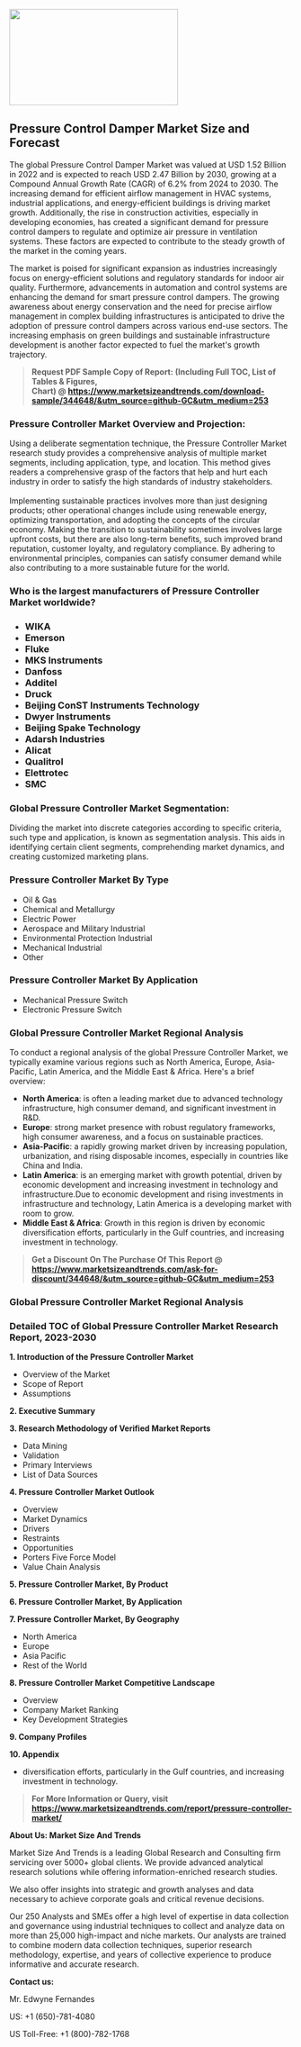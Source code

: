 <p><img class="alignnone size-medium wp-image-20088" src="https://ffe5etoiles.com/wp-content/uploads/2024/12/MST1-300x171.png" alt="" width="300" height="171" /></p><h2>Pressure Control Damper Market Size and Forecast</h2><p>The global Pressure Control Damper Market was valued at USD 1.52 Billion in 2022 and is expected to reach USD 2.47 Billion by 2030, growing at a Compound Annual Growth Rate (CAGR) of 6.2% from 2024 to 2030. The increasing demand for efficient airflow management in HVAC systems, industrial applications, and energy-efficient buildings is driving market growth. Additionally, the rise in construction activities, especially in developing economies, has created a significant demand for pressure control dampers to regulate and optimize air pressure in ventilation systems. These factors are expected to contribute to the steady growth of the market in the coming years.</p><p>The market is poised for significant expansion as industries increasingly focus on energy-efficient solutions and regulatory standards for indoor air quality. Furthermore, advancements in automation and control systems are enhancing the demand for smart pressure control dampers. The growing awareness about energy conservation and the need for precise airflow management in complex building infrastructures is anticipated to drive the adoption of pressure control dampers across various end-use sectors. The increasing emphasis on green buildings and sustainable infrastructure development is another factor expected to fuel the market's growth trajectory.</p></p><blockquote id="" class=""><strong>Request PDF Sample Copy of Report: (Including Full TOC, List of Tables &amp; Figures, Chart)&nbsp;@&nbsp;<strong><a href="https://www.marketsizeandtrends.com/download-sample/344648/&utm_source=github-GC&utm_medium=253" target="_blank">https://www.marketsizeandtrends.com/download-sample/344648/&utm_source=github-GC&utm_medium=253</a></strong></strong></blockquote><h3 id="" class="">Pressure Controller Market&nbsp;Overview and Projection:</h3><p id="" class="">Using a deliberate segmentation technique, the Pressure Controller Market research study provides a comprehensive analysis of multiple market segments, including application, type, and location. This method gives readers a comprehensive grasp of the factors that help and hurt each industry in order to satisfy the high standards of industry stakeholders. <br /> <br />Implementing sustainable practices involves more than just designing products; other operational changes include using renewable energy, optimizing transportation, and adopting the concepts of the circular economy. Making the transition to sustainability sometimes involves large upfront costs, but there are also long-term benefits, such improved brand reputation, customer loyalty, and regulatory compliance. By adhering to environmental principles, companies can satisfy consumer demand while also contributing to a more sustainable future for the world.</p><h3 id="" class="">Who is the largest manufacturers of&nbsp;Pressure Controller Market worldwide?</h3><h3 class=""><p><ul><li>WIKA </li><li> Emerson </li><li> Fluke </li><li> MKS Instruments </li><li> Danfoss </li><li> Additel </li><li> Druck </li><li> Beijing ConST Instruments Technology </li><li> Dwyer Instruments </li><li> Beijing Spake Technology </li><li> Adarsh Industries </li><li> Alicat </li><li> Qualitrol </li><li> Elettrotec </li><li> SMC</li></ul></p></h3><h3 id="" class="">Global&nbsp;Pressure Controller Market Segmentation:</h3><p id="" class="">Dividing the market into discrete categories according to specific criteria, such type and application, is known as segmentation analysis. This aids in identifying certain client segments, comprehending market dynamics, and creating customized marketing plans.</p><h3 id="" class="">Pressure Controller Market&nbsp;By Type</h3><p><p><ul><li>Oil & Gas</li><li> Chemical and Metallurgy</li><li> Electric Power</li><li> Aerospace and Military Industrial</li><li> Environmental Protection Industrial</li><li> Mechanical Industrial</li><li> Other</p></li></ul></p></p><h3 id="" class="">Pressure Controller Market&nbsp;By Application</h3><p class=""><p><ul><li>Mechanical Pressure Switch</li><li> Electronic Pressure Switch</li></ul></p></p><h3 id="" class="">Global Pressure Controller Market Regional Analysis</h3><p id="" class="">To conduct a regional analysis of the global Pressure Controller Market, we typically examine various regions such as North America, Europe, Asia-Pacific, Latin America, and the Middle East &amp; Africa. Here's a brief overview:</p><ul><li><strong>North America</strong>: is often a leading market due to advanced technology infrastructure, high consumer demand, and significant investment in R&amp;D.</li><li><strong>Europe</strong>: strong market presence with robust regulatory frameworks, high consumer awareness, and a focus on sustainable practices.</li><li><strong>Asia-Pacific</strong>: a rapidly growing market driven by increasing population, urbanization, and rising disposable incomes, especially in countries like China and India.</li><li><strong>Latin America</strong>: is an emerging market with growth potential, driven by economic development and increasing investment in technology and infrastructure.Due to economic development and rising investments in infrastructure and technology, Latin America is a developing market with room to grow.</li><li><strong>Middle East &amp; Africa</strong>: Growth in this region is driven by economic diversification efforts, particularly in the Gulf countries, and increasing investment in technology.</li></ul><blockquote id="" class=""><strong>Get a Discount On The Purchase Of This Report @ <strong><a href="https://www.marketsizeandtrends.com/ask-for-discount/344648/&utm_source=github-GC&utm_medium=253" target="_blank">https://www.marketsizeandtrends.com/ask-for-discount/344648/&utm_source=github-GC&utm_medium=253</a></strong></strong></blockquote><h3 id="" class="">Global Pressure Controller Market Regional Analysis</h3><h3 id="" class="">Detailed TOC of Global Pressure Controller Market Research Report, 2023-2030</h3><p id="" class=""><strong>1. Introduction of the Pressure Controller Market</strong></p><ul><li>Overview of the Market</li><li>Scope of Report</li><li>Assumptions</li></ul><p id="" class=""><strong>2. Executive Summary</strong></p><p id="" class=""><strong>3. Research Methodology of Verified Market Reports</strong></p><ul><li>Data Mining</li><li>Validation</li><li>Primary Interviews</li><li>List of Data Sources</li></ul><p id="" class=""><strong>4. Pressure Controller Market Outlook</strong></p><ul><li>Overview</li><li>Market Dynamics</li><li>Drivers</li><li>Restraints</li><li>Opportunities</li><li>Porters Five Force Model</li><li>Value Chain Analysis</li></ul><p id="" class=""><strong>5. Pressure Controller Market, By Product</strong></p><p id="" class=""><strong>6. Pressure Controller Market, By Application</strong></p><p id="" class=""><strong>7. Pressure Controller Market, By Geography</strong></p><ul><li>North America</li><li>Europe</li><li>Asia Pacific</li><li>Rest of the World</li></ul><p id="" class=""><strong>8. Pressure Controller Market Competitive Landscape</strong></p><ul><li>Overview</li><li>Company Market Ranking</li><li>Key Development Strategies</li></ul><p id="" class=""><strong>9. Company Profiles</strong></p><p id="" class=""><strong>10. Appendix</strong></p><ul><li>diversification efforts, particularly in the Gulf countries, and increasing investment in technology.</li></ul><blockquote id="" class=""><strong>For More Information or Query, visit <strong><strong><a href="https://www.marketsizeandtrends.com/report/pressure-controller-market/" target="_blank">https://www.marketsizeandtrends.com/report/pressure-controller-market/</a></strong></strong></strong></blockquote><p id="" class=""><strong>About Us: Market Size And Trends</strong></p><p id="" class="">Market Size And Trends is a leading Global Research and Consulting firm servicing over 5000+ global clients. We provide advanced analytical research solutions while offering information-enriched research studies.</p><p id="" class="">We also offer insights into strategic and growth analyses and data necessary to achieve corporate goals and critical revenue decisions.</p><p id="" class="">Our 250 Analysts and SMEs offer a high level of expertise in data collection and governance using industrial techniques to collect and analyze data on more than 25,000 high-impact and niche markets. Our analysts are trained to combine modern data collection techniques, superior research methodology, expertise, and years of collective experience to produce informative and accurate research.</p><p id="" class=""><strong>Contact us:</strong></p><p id="" class="">Mr. Edwyne Fernandes</p><p id="" class="">US: +1 (650)-781-4080</p><p id="" class="">US Toll-Free: +1 (800)-782-1768</p>
